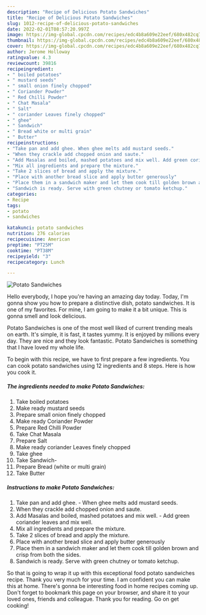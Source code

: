 ```yaml
---
description: "Recipe of Delicious Potato Sandwiches"
title: "Recipe of Delicious Potato Sandwiches"
slug: 1012-recipe-of-delicious-potato-sandwiches
date: 2022-02-01T08:57:20.997Z
image: https://img-global.cpcdn.com/recipes/edc4b8a609e22eef/680x482cq70/potato-sandwiches-recipe-main-photo.jpg
thumbnail: https://img-global.cpcdn.com/recipes/edc4b8a609e22eef/680x482cq70/potato-sandwiches-recipe-main-photo.jpg
cover: https://img-global.cpcdn.com/recipes/edc4b8a609e22eef/680x482cq70/potato-sandwiches-recipe-main-photo.jpg
author: Jerome Holloway
ratingvalue: 4.3
reviewcount: 39816
recipeingredient:
- " boiled potatoes"
- " mustard seeds"
- " small onion finely chopped"
- " Coriander Powder"
- " Red Chilli Powder"
- " Chat Masala"
- " Salt"
- " coriander Leaves finely chopped"
- " ghee"
- " Sandwich"
- " Bread white or multi grain"
- " Butter"
recipeinstructions:
- "Take pan and add ghee. When ghee melts add mustard seeds."
- "When they crackle add chopped onion and saute."
- "Add Masalas and boiled, mashed potatoes and mix well. Add green coriander leaves and mix well."
- "Mix all ingredients and prepare the mixture."
- "Take 2 slices of bread and apply the mixture."
- "Place with another bread slice and apply butter generously"
- "Place them in a sandwich maker and let them cook till golden brown and crisp from both the sides."
- "Sandwich is ready. Serve with green chutney or tomato ketchup."
categories:
- Recipe
tags:
- potato
- sandwiches

katakunci: potato sandwiches 
nutrition: 276 calories
recipecuisine: American
preptime: "PT25M"
cooktime: "PT38M"
recipeyield: "3"
recipecategory: Lunch

---
```



![Potato Sandwiches](https://img-global.cpcdn.com/recipes/edc4b8a609e22eef/680x482cq70/potato-sandwiches-recipe-main-photo.jpg)

Hello everybody, I hope you're having an amazing day today. Today, I'm gonna show you how to prepare a distinctive dish, potato sandwiches. It is one of my favorites. For mine, I am going to make it a bit unique. This is gonna smell and look delicious.



Potato Sandwiches is one of the most well liked of current trending meals on earth. It's simple, it is fast, it tastes yummy. It is enjoyed by millions every day. They are nice and they look fantastic. Potato Sandwiches is something that I have loved my whole life.


To begin with this recipe, we have to first prepare a few ingredients. You can cook potato sandwiches using 12 ingredients and 8 steps. Here is how you cook it.

<!--inarticleads1-->

##### The ingredients needed to make Potato Sandwiches:

1. Take  boiled potatoes
1. Make ready  mustard seeds
1. Prepare  small onion finely chopped
1. Make ready  Coriander Powder
1. Prepare  Red Chilli Powder
1. Take  Chat Masala
1. Prepare  Salt
1. Make ready  coriander Leaves finely chopped
1. Take  ghee
1. Take  Sandwich-
1. Prepare  Bread (white or multi grain)
1. Take  Butter




<!--inarticleads2-->

##### Instructions to make Potato Sandwiches:

1. Take pan and add ghee. - When ghee melts add mustard seeds.
1. When they crackle add chopped onion and saute.
1. Add Masalas and boiled, mashed potatoes and mix well. - Add green coriander leaves and mix well.
1. Mix all ingredients and prepare the mixture.
1. Take 2 slices of bread and apply the mixture.
1. Place with another bread slice and apply butter generously
1. Place them in a sandwich maker and let them cook till golden brown and crisp from both the sides.
1. Sandwich is ready. Serve with green chutney or tomato ketchup.




So that is going to wrap it up with this exceptional food potato sandwiches recipe. Thank you very much for your time. I am confident you can make this at home. There's gonna be interesting food in home recipes coming up. Don't forget to bookmark this page on your browser, and share it to your loved ones, friends and colleague. Thank you for reading. Go on get cooking!
